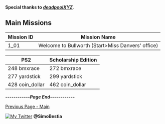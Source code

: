 **Special thanks to [_deadpoolXYZ_](https://www.youtube.com/user/deadpoolXYZ)**.

## Main Missions
**Mission ID** | **Mission Name**
------------ | -------------
1_01 | Welcome to Bullworth (Start>Miss Danvers' office)

**PS2** | **Scholarship Edition**
------------ | -------------
248 bmxrace | 272 bmxrace
277 yardstick | 299 yardstick
428 coin_dollar | 462 coin_dollar

**------------_Page End_------------**

[Previous Page - Main](https://simonbestia.github.io/Bully-Modding-and-Documentation/)

[![My Twitter][1.2]][1] **@SimoBestia**

<!-- Please don't remove this: Grab your social icons from https://github.com/carlsednaoui/gitsocial -->

[1.2]: http://i.imgur.com/wWzX9uB.png (My Twitter)

[1]: http://www.twitter.com/SimoBestia

<!-- Please don't remove this: Grab your social icons from https://github.com/carlsednaoui/gitsocial -->
